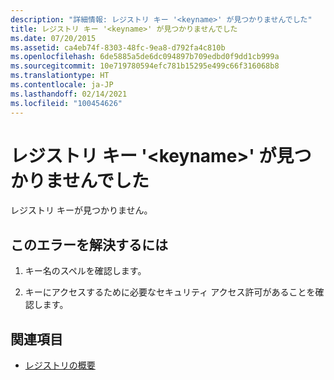 ```yaml
---
description: "詳細情報: レジストリ キー '<keyname>' が見つかりませんでした"
title: レジストリ キー '<keyname>' が見つかりませんでした
ms.date: 07/20/2015
ms.assetid: ca4eb74f-8303-48fc-9ea8-d792fa4c810b
ms.openlocfilehash: 6de5885a5de6dc094897b709edbd0f9dd1cb999a
ms.sourcegitcommit: 10e719780594efc781b15295e499c66f316068b8
ms.translationtype: HT
ms.contentlocale: ja-JP
ms.lasthandoff: 02/14/2021
ms.locfileid: "100454626"
---
```

# <a name="registry-key-keyname-could-not-be-found"></a>レジストリ キー '\<keyname>' が見つかりませんでした

レジストリ キーが見つかりません。  
  
## <a name="to-correct-this-error"></a>このエラーを解決するには  
  
1. キー名のスペルを確認します。  
  
2. キーにアクセスするために必要なセキュリティ アクセス許可があることを確認します。  
  
## <a name="see-also"></a>関連項目

- [レジストリの概要](../language-reference/keywords/registry-summary.md)
